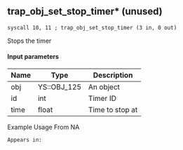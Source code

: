 ## trap_obj_set_stop_timer* (unused)

`syscall 10, 11 ; trap_obj_set_stop_timer (3 in, 0 out)`

Stops the timer

#### Input parameters
| Name | Type | Description
|------|------|------------
| obj   | YS::OBJ_125   | An object
| id   | int   | Timer ID
| time   | float   | Time to stop at


Example Usage From NA






	Appears in:



